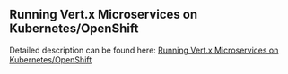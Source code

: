 ## Running Vert.x Microservices on Kubernetes/OpenShift

Detailed description can be found here: [Running Vert.x Microservices on Kubernetes/OpenShift](https://piotrminkowski.wordpress.com/2018/03/20/running-vert-x-microservices-on-kubernetes-openshift/) 